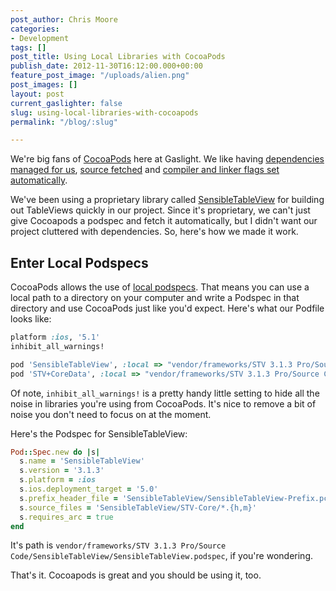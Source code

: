 ```yaml
---
post_author: Chris Moore
categories:
- Development
tags: []
post_title: Using Local Libraries with CocoaPods
publish_date: 2012-11-30T16:12:00.000+00:00
feature_post_image: "/uploads/alien.png"
post_images: []
layout: post
current_gaslighter: false
slug: using-local-libraries-with-cocoapods
permalink: "/blog/:slug"

---
```

We're big fans of [CocoaPods](http://cocoapods.org) here at Gaslight. We like
having [dependencies managed for us](http://blog.gaslight.co/2012/08/23/cocoapods-and-you-a-primer-for-the-uninformed.html), [source
fetched](http://blog.gaslight.co/2012/08/23/cocoapods-and-you-a-primer-for-the-uninformed.html) and [compiler and linker flags set
automatically](http://blog.gaslight.co/2012/08/23/cocoapods-and-you-a-primer-for-the-uninformed.html).

We've been using a proprietary library called
[SensibleTableView](http://sensiblecocoa.com/overview/) for building out
TableViews quickly in our project. Since it's proprietary, we can't just give
Cocoapods a podspec and fetch it automatically, but I didn't want our project
cluttered with dependencies. So, here's how we made it work.

## Enter Local Podspecs

CocoaPods allows the use of [local
podspecs](https://github.com/CocoaPods/CocoaPods/issues/178). That means you
can use a local path to a directory on your computer and write a Podspec in
that directory and use CocoaPods just like you'd expect. Here's what our
Podfile looks like:

```ruby
platform :ios, '5.1'
inhibit_all_warnings!

pod 'SensibleTableView', :local => "vendor/frameworks/STV 3.1.3 Pro/Source Code/SensibleTableView/"
pod 'STV+CoreData', :local => "vendor/frameworks/STV 3.1.3 Pro/Source Code/STV+CoreData/"
```

Of note, `inhibit_all_warnings!` is a pretty handy little setting to hide all
the noise in libraries you're using from CocoaPods. It's nice to remove a bit
of noise you don't need to focus on at the moment.

Here's the Podspec for SensibleTableView:

```ruby
Pod::Spec.new do |s|
  s.name = 'SensibleTableView'
  s.version = '3.1.3'
  s.platform = :ios
  s.ios.deployment_target = '5.0'
  s.prefix_header_file = 'SensibleTableView/SensibleTableView-Prefix.pch'
  s.source_files = 'SensibleTableView/STV-Core/*.{h,m}'
  s.requires_arc = true
end
```

It's path is `vendor/frameworks/STV 3.1.3 Pro/Source
Code/SensibleTableView/SensibleTableView.podspec`, if you're wondering.

That's it. Cocoapods is great and you should be using it, too.
